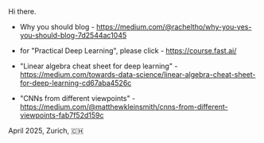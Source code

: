 Hi there.

- Why you should blog - https://medium.com/@racheltho/why-you-yes-you-should-blog-7d2544ac1045

- for "Practical Deep Learning", please click - https://course.fast.ai/

- "Linear algebra cheat sheet for deep learning" - https://medium.com/towards-data-science/linear-algebra-cheat-sheet-for-deep-learning-cd67aba4526c

- "CNNs from different viewpoints" - https://medium.com/@matthewkleinsmith/cnns-from-different-viewpoints-fab7f52d159c



April 2025, Zurich, 🇨🇭
